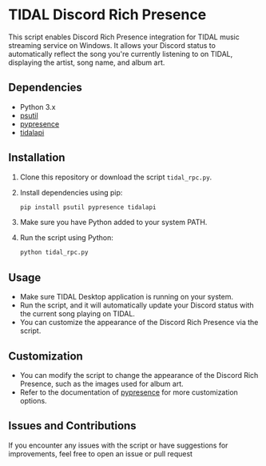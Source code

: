 # TIDAL Discord Rich Presence

This script enables Discord Rich Presence integration for TIDAL music streaming service on Windows. It allows your Discord status to automatically reflect the song you're currently listening to on TIDAL, displaying the artist, song name, and album art.

## Dependencies

- Python 3.x
- [psutil](https://pypi.org/project/psutil/)
- [pypresence](https://pypi.org/project/pypresence/)
- [tidalapi](https://pypi.org/project/tidalapi/)

## Installation

1. Clone this repository or download the script `tidal_rpc.py`.
2. Install dependencies using pip:

    ```bash
    pip install psutil pypresence tidalapi
    ```

3. Make sure you have Python added to your system PATH.
4. Run the script using Python:

    ```bash
    python tidal_rpc.py
    ```

## Usage

- Make sure TIDAL Desktop application is running on your system.
- Run the script, and it will automatically update your Discord status with the current song playing on TIDAL.
- You can customize the appearance of the Discord Rich Presence via the script.

## Customization

- You can modify the script to change the appearance of the Discord Rich Presence, such as the images used for album art.
- Refer to the documentation of [pypresence](https://github.com/qwertyquerty/pypresence) for more customization options.

## Issues and Contributions

If you encounter any issues with the script or have suggestions for improvements, feel free to open an issue or pull request
